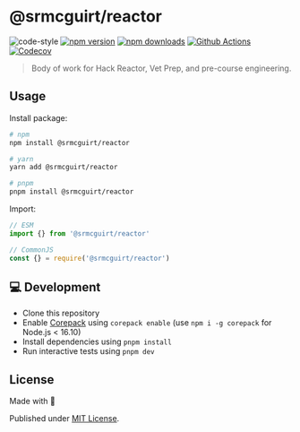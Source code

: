 # @srmcguirt/reactor

![code-style]
[![npm version][npm-version-src]][npm-version-href]
[![npm downloads][npm-downloads-src]][npm-downloads-href]
[![Github Actions][github-actions-src]][github-actions-href]
[![Codecov][codecov-src]][codecov-href]

> Body of work for Hack Reactor, Vet Prep, and pre-course engineering.

## Usage

Install package:

```sh
# npm
npm install @srmcguirt/reactor

# yarn
yarn add @srmcguirt/reactor

# pnpm
pnpm install @srmcguirt/reactor
```

Import:

```js
// ESM
import {} from '@srmcguirt/reactor'

// CommonJS
const {} = require('@srmcguirt/reactor')
```

## 💻 Development

- Clone this repository
- Enable [Corepack](https://github.com/nodejs/corepack) using `corepack enable` (use `npm i -g corepack` for Node.js < 16.10)
- Install dependencies using `pnpm install`
- Run interactive tests using `pnpm dev`

## License

Made with 💛

Published under [MIT License](./LICENSE).

<!-- Badges -->

[code-style]: https://badgen.net/badge/code%20style/standard/f2a
[npm-version-src]: https://img.shields.io/npm/v/@srmcguirt/reactor?style=flat-square
[npm-version-href]: https://npmjs.com/package/@srmcguirt/reactor
[npm-downloads-src]: https://img.shields.io/npm/dm/@srmcguirt/reactor?style=flat-square
[npm-downloads-href]: https://npmjs.com/package/@srmcguirt/reactor
[github-actions-src]: https://img.shields.io/github/workflow/status/srmcguirt/reactor/ci/main?style=flat-square
[github-actions-href]: https://github.com/srmcguirt/reactor/actions?query=workflow%3Aci
[codecov-src]: https://img.shields.io/codecov/c/gh/srmcguirt/reactor/main?style=flat-square
[codecov-href]: https://codecov.io/gh/srmcguirt/reactor
